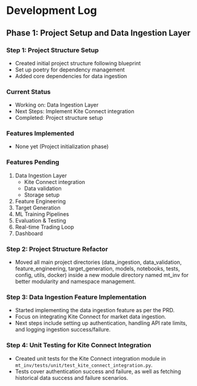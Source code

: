 # Development Log

## Phase 1: Project Setup and Data Ingestion Layer

### Step 1: Project Structure Setup
- Created initial project structure following blueprint
- Set up poetry for dependency management
- Added core dependencies for data ingestion

### Current Status
- Working on: Data Ingestion Layer
- Next Steps: Implement Kite Connect integration
- Completed: Project structure setup

### Features Implemented
- None yet (Project initialization phase)

### Features Pending
1. Data Ingestion Layer
   - Kite Connect integration
   - Data validation
   - Storage setup
2. Feature Engineering
3. Target Generation
4. ML Training Pipelines
5. Evaluation & Testing
6. Real-time Trading Loop
7. Dashboard

### Step 2: Project Structure Refactor
- Moved all main project directories (data_ingestion, data_validation, feature_engineering, target_generation, models, notebooks, tests, config, utils, docker) inside a new module directory named mt_inv for better modularity and namespace management.

### Step 3: Data Ingestion Feature Implementation
- Started implementing the data ingestion feature as per the PRD.
- Focus on integrating Kite Connect for market data ingestion.
- Next steps include setting up authentication, handling API rate limits, and logging ingestion success/failure.

### Step 4: Unit Testing for Kite Connect Integration
- Created unit tests for the Kite Connect integration module in `mt_inv/tests/unit/test_kite_connect_integration.py`.
- Tests cover authentication success and failure, as well as fetching historical data success and failure scenarios.
